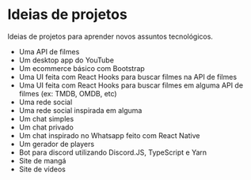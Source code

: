 # Ideias de projetos

Ideias de projetos para aprender novos assuntos tecnológicos.

- Uma API de filmes
- Um desktop app do YouTube
- Um ecommerce básico com Bootstrap
- Uma UI feita com React Hooks para buscar filmes na API de filmes
- Uma UI feita com React Hooks para buscar filmes em alguma API de filmes (ex: TMDB, OMDB, etc)
- Uma rede social
- Uma rede social inspirada em alguma
- Um chat simples
- Um chat privado
- Um chat inspirado no Whatsapp feito com React Native
- Um gerador de players
- Bot para discord utilizando Discord.JS, TypeScript e Yarn
- Site de mangá
- Site de vídeos
